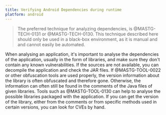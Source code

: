 ```yaml
---
title: Verifying Android Dependencies during runtime
platform: android
---
```


> The preferred technique for analyzing dependencies, is @MASTG-TECH-0131 or @MASTG-TECH-0130. This technique described here should only be used in a black-box environment, as it is manual and and cannot easily be automated.

When analysing an application, it's important to analyse the dependencies of the application, usually in the form of libraries, and make sure they don't contain any known vulnerabilities. If the sources are not available, you can decompile the application and check the JAR files. If @MASTG-TOOL-0022 or other obfuscation tools are used properly, the version information about the library is often obfuscated and therefore gone. Otherwise, the information can often still be found in the comments of the Java files of given libraries. Tools such as @MASTG-TOOL-0130 can help to analyse the possible libraries packaged with the application. If you can get the version of the library, either from the comments or from specific methods used in certain versions, you can look for CVEs by hand.
